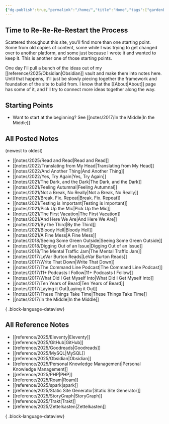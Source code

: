 ```yaml
---
{"dg-publish":true,"permalink":"/home/","title":"Home","tags":["gardenEntry"],"updated":"2025-08-09T21:04:13-04:00"}
---
```


## Time to Re-Re-Re-Restart the Process

Scattered throughout this site, you'll find more than one starting point. Some from old copies of content, some while I was trying to get changed over to another platform, and some just because I wrote it and wanted to keep it. This is another one of those starting points.

One day I'll pull a bunch of the ideas out of my [[reference/2025/Obsidian\|Obsidian]] vault and make them into notes here. Until that happens, it'll just be slowly piecing together the framework and foundation of the site to build from. I know that the [[About\|About]] page has some of it, and I'll try to connect more ideas together along the way.

## Starting Points

- Want to start at the beginning? See [[notes/2017/In the Middle\|In the Middle]]

## All Posted Notes
(newest to oldest)
- [[notes/2025/Read and Read\|Read and Read]]
- [[notes/2022/Translating from My Head\|Translating from My Head]]
- [[notes/2022/And Another Thing\|And Another Thing]]
- [[notes/2022/Yes, Try Again\|Yes, Try Again]]
- [[notes/2021/The Dark, and the Dark\|The Dark, and the Dark]]
- [[notes/2021/Feeling Autumnal\|Feeling Autumnal]]
- [[notes/2021/Not a Break, No Really\|Not a Break, No Really]]
- [[notes/2021/Break. Fix. Repeat\|Break. Fix. Repeat]]
- [[notes/2021/Testing is Important\|Testing is Important]]
- [[notes/2021/Pick Up the Mic\|Pick Up the Mic]]
- [[notes/2021/The First Vacation\|The First Vacation]]
- [[notes/2021/And Here We Are\|And Here We Are]]
- [[notes/2021/By the Third\|By the Third]]
- [[notes/2021/Bloody Hell\|Bloody Hell]]
- [[notes/2021/A Fine Mess\|A Fine Mess]]
- [[notes/2018/Seeing Some Green Outside\|Seeing Some Green Outside]]
- [[notes/2018/Digging Out of an Issue\|Digging Out of an Issue]]
- [[notes/2018/The Mental Traffic Jam\|The Mental Traffic Jam]]
- [[notes/2017/LeVar Burton Reads\|LeVar Burton Reads]]
- [[notes/2017/Write That Down\|Write That Down]]
- [[notes/2017/The Command Line Podcast\|The Command Line Podcast]]
- [[notes/2017/11+ Podcasts I Follow\|11+ Podcasts I Follow]]
- [[notes/2017/What Did I Get Myself Into\|What Did I Get Myself Into]]
- [[notes/2017/Ten Years of Beard\|Ten Years of Beard]]
- [[notes/2017/Laying it Out\|Laying it Out]]
- [[notes/2017/These Things Take Time\|These Things Take Time]]
- [[notes/2017/In the Middle\|In the Middle]]

{ .block-language-dataview}
## All Reference Notes
- [[reference/2025/Eleventy\|Eleventy]]
- [[reference/2025/GitHub\|GitHub]]
- [[reference/2025/Goodreads\|Goodreads]]
- [[reference/2025/MySQL\|MySQL]]
- [[reference/2025/Obsidian\|Obsidian]]
- [[reference/2025/Personal Knowledge Management\|Personal Knowledge Management]]
- [[reference/2025/PHP\|PHP]]
- [[reference/2025/Roam\|Roam]]
- [[reference/2025/spark\|spark]]
- [[reference/2025/Static Site Generator\|Static Site Generator]]
- [[reference/2025/StoryGraph\|StoryGraph]]
- [[reference/2025/Trakt\|Trakt]]
- [[reference/2025/Zettelkasten\|Zettelkasten]]

{ .block-language-dataview}